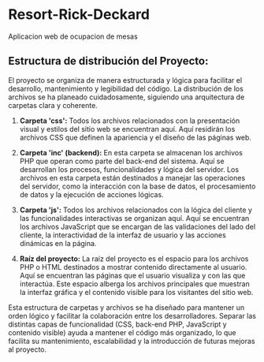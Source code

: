 # Resort-Rick-Deckard
Aplicacion web de ocupacion de mesas

## Estructura de distribución del Proyecto:

El proyecto se organiza de manera estructurada y lógica para facilitar el desarrollo, mantenimiento y legibilidad del código. La distribución de los archivos se ha planeado cuidadosamente, siguiendo una arquitectura de carpetas clara y coherente.

1. **Carpeta 'css':**
   Todos los archivos relacionados con la presentación visual y estilos del sitio web se encuentran aquí. Aquí residirán los archivos CSS que definen la apariencia y el diseño de las páginas web.

2. **Carpeta 'inc' (backend):**
   En esta carpeta se almacenan los archivos PHP que operan como parte del back-end del sistema. Aquí se desarrollan los procesos, funcionalidades y lógica del servidor. Los archivos en esta carpeta están destinados a manejar las operaciones del servidor, como la interacción con la base de datos, el procesamiento de datos y la ejecución de acciones lógicas.

3. **Carpeta 'js':**
   Todos los archivos relacionados con la lógica del cliente y las funcionalidades interactivas se organizan aquí. Aquí se encuentran los archivos JavaScript que se encargan de las validaciones del lado del cliente, la interactividad de la interfaz de usuario y las acciones dinámicas en la página.

4. **Raíz del proyecto:**
   La raíz del proyecto es el espacio para los archivos PHP o HTML destinados a mostrar contenido directamente al usuario. Aquí se encuentran las páginas que el usuario visualiza y con las que interactúa. Este espacio alberga los archivos principales que muestran la interfaz gráfica y el contenido visible para los visitantes del sitio web.

Esta estructura de carpetas y archivos se ha diseñado para mantener un orden lógico y facilitar la colaboración entre los desarrolladores. Separar las distintas capas de funcionalidad (CSS, back-end PHP, JavaScript y contenido visible) ayuda a mantener el código más organizado, lo que facilita su mantenimiento, escalabilidad y la introducción de futuras mejoras al proyecto.
